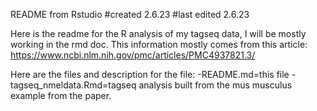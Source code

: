 README from Rstudio
#created 2.6.23
#last edited 2.6.23

Here is the readme for the R analysis of my tagseq data, I will be mostly working in the rmd doc. 
This information mostly comes from this article: https://www.ncbi.nlm.nih.gov/pmc/articles/PMC4937821.3/

Here are the files and description for the file:
-README.md=this file
-tagseq_nmeldata.Rmd=tagseq analysis built from the mus musculus example from the paper. 

